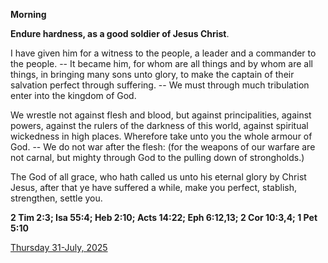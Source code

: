**Morning**

**Endure hardness, as a good soldier of Jesus Christ**.
 
I have given him for a witness to the people, a leader and a commander to the people. -- It became him, for whom are all things and by whom are all things, in bringing many sons unto glory, to make the captain of their salvation perfect through suffering. -- We must through much tribulation enter into the kingdom of God.
 
We wrestle not against flesh and blood, but against principalities, against powers, against the rulers of the darkness of this world, against spiritual wickedness in high places. Wherefore take unto you the whole armour of God. -- We do not war after the flesh: (for the weapons of our warfare are not carnal, but mighty through God to the pulling down of strongholds.)
 
The God of all grace, who hath called us unto his eternal glory by Christ Jesus, after that ye have suffered a while, make you perfect, stablish, strengthen, settle you.  

**2 Tim 2:3; Isa 55:4; Heb 2:10; Acts 14:22; Eph 6:12,13; 2 Cor 10:3,4; 1 Pet 5:10**

[Thursday 31-July, 2025](https://t.me/daily_light)
